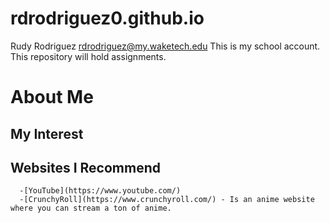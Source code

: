 # rdrodriguez0.github.io
Rudy Rodriguez rdrodriguez@my.waketech.edu
This is my school account.
This repository will hold assignments.
# About Me
## My Interest
## Websites I Recommend
      -[YouTube](https://www.youtube.com/)
      -[CrunchyRoll](https://www.crunchyroll.com/) - Is an anime website where you can stream a ton of anime.

